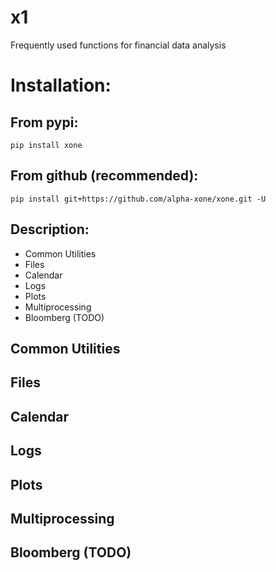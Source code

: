 # x1
Frequently used functions for financial data analysis

Installation:
=============

From pypi:
----------

    pip install xone

From github (recommended):
--------------------------

    pip install git+https://github.com/alpha-xone/xone.git -U

Description:
------------

- Common Utilities
- Files
- Calendar
- Logs
- Plots
- Multiprocessing
- Bloomberg (TODO)

Common Utilities
----------------

Files
-----

Calendar
--------

Logs
----

Plots
-----

Multiprocessing
---------------

Bloomberg (TODO)
----------------
